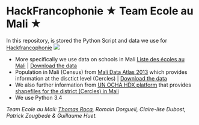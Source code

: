 # HackFrancophonie &#9733; Team Ecole au Mali &#9733;
In this repository, is stored the Python Script and data we use for  [Hackfrancophonie](https://www.etalab.gouv.fr/hackfrancophonie-un-open-data-camp-autour-des-donnees-ouvertes-par-les-pays-francophones)
![](http://www.modernisation.gouv.fr/sites/default/files/capture1-300x227.png)
+ More specifically we use data on schools in Mali [Liste des écoles au Mali](https://github.com/etalab/HackFrancophonie/wiki/Liste-des-%C3%A9coles-du-Mali) | [Download the data](https://raw.githubusercontent.com/opendatamali/datasets/master/ecole-mali/MLI_schools.csv)
+ Population in Mali (Census) from [Mali Data Atlas 2013](http://mali.opendataforafrica.org/bqrabjg/mali-data-atlas-26-april-2013) which provides information at the disctict level (Cercles) | [Download the data](https://raw.githubusercontent.com/ThomasRoca/data/master/PopulationDataMali.csv)
+ We also further information from [UN OCHA HDX platform](https://data.hdx.rwlabs.org/dataset/administrative-boundaries-cod-mli) that provides [shapefiles for the district (Cercles) in Mali](http://data.hdx.rwlabs.org/dataset/d2ec62bb-5a93-436d-8297-88b3ee9b6818/resource/986d42a2-dfa1-4317-aaa8-a1cb276ee5bd/download/mli-admnbnda-adm2-gov.zip)
+ We use Python 3.4

*Team Ecole au Mali: [Thomas Roca](https://github.com/ThomasRoca), Romain Dorgueil, Claire-lise Dubost, Patrick Zougbede & Guillaume Huet.*
